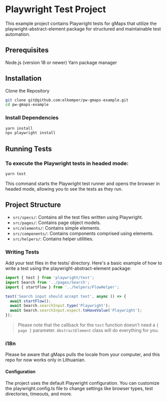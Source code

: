 # Playwright Test Project
This example project contains Playwright tests for gMaps that utilize the playwright-abstract-element package for structured and maintainable test automation.

## Prerequisites
Node.js (version 18 or newer)
Yarn package manager
## Installation
Clone the Repository

```bash
git clone git@github.com:elkemper/pw-gmaps-example.git
cd pw-gmaps-example
```
### Install Dependencies

```bash
yarn install
npx playwright install
```
## Running Tests
### To execute the Playwright tests in headed mode:

```bash
yarn test
```
This command starts the Playwright test runner and opens the browser in headed mode, allowing you to see the tests as they run.

## Project Structure
* `src/specs/`: Contains all the test files written using Playwright.
* `src/pages/`: Contains page object models.
* `src/elements/`: Contains simple elements.
* `src/components/`: Contains components comprised using elements.
* `src/helpers/`: Contains helper utilities.

### Writing Tests
Add your test files in the tests/ directory. Here's a basic example of how to write a test using the playwright-abstract-element package:

```typescript
import { test } from 'playwright/test';
import Search from '../pages/Search';
import { startFlow } from '../helpers/FlowHelper';

test('Search input should accept text', async () => {
  await startFlow();
  await Search.searchInput.type('Playwright');
  await Search.searchInput.expect.toHaveValue('Playwright');
});
```
> Please note that the callback for the `test` function doesn't need a `{ page }` parameter. `AbstractElement` class will do everything for you.

### i18n
Please be aware that gMaps pulls the locale from your computer, and this repo for now works only in Lithuanian.

#### Configuration
The project uses the default Playwright configuration. You can customize the playwright.config.ts file to change settings like browser types, test directories, timeouts, and more.  
